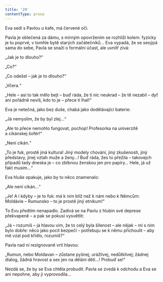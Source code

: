 ```yaml
---
title: '29'
contentType: prose
---
```


  

Eva sedí s Pavlou u kafe, má červené oči.

Pavla je oblečená za dámu, s mírným opovržením se rozhlíží kolem: fyzicky je tu poprvé, v tomhle bytě starých začátečníků… Eva vypadá, že se sesýpá sama do sebe, Pavla se snaží o formální účast, ale uvnitř zívá:

„Jak je to dlouho?“

„Co?“

„Co odešel – jak je to dlouho?“

„Včera.“

„Hele – asi to tak mělo bejt – buď ráda, že ti nic neukrad – že tě nezabil – dyť ani pořádně nevíš, kdo to je – přece ti lhal!“

Eva je netečná, jako bez duše, chabá jako dodělávající baterie:

„Já nemyslim, že by byl zlej…“

„Ale to přece nemohlo fungovat, pochop! Profesorka na univerzitě a cikánskej šofér!“

„Není cikán.“

„To je fuk, prostě jiná kultura! Jiný modely chování, jiný zkušenosti, jiný představy, jinej vztah muže a ženy…! Buď ráda, žes to přežila – takovejch případů tady dneska je – co zblbnou ženskou jen pro papíry… Hele, já už fakt musim…“

Eva hluše opakuje, jako by to něco znamenalo:

„Ale není cikán…“

„Je! A i kdyby – je to fuk: má k nim blíž než k nám nebo k Němcům: Moldávie – Rumunsko – to je prostě jiný etnikum!“

To Evu předtím nenapadlo. Zadívá se na Pavlu z hlubin své deprese překvapeně – a pak se pokusí vysvětlit:

„Já – rozumíš – já hlavou vim, že to celý byla šílenost – ale nějak – mi s nim bylo dobře: něco jako pocit bezpečí – potřebuju se k němu přichoulit – aby mě vzal pod křídlo, rozumíš?“

Pavla nad ní rezignovaně vrtí hlavou:

„Rumun, nebo Moldavan – zůstane pyšnej, urážlivej, nedůtklivej; žádnej dialog, žádná hravost a sex jen na dělání dětí…! Probuď se!“

Nezdá se, že by se Eva chtěla probudit. Pavla se zvedá k odchodu a Eva se ani nepohne, aby ji vyprovodila…
